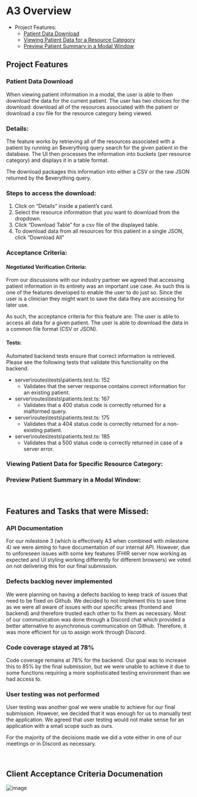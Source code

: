 # A3 Overview
- Project Features:
    - [Patient Data Download](#patient-data-download)
    - [Viewing Patient Data for a Resource Category](#viewing-patient-data-for-specific-resource-category)
    - [Preview Patient Summary in a Modal Window](#preview-patient-summary-in-a-modal-window)


## Project Features

### Patient Data Download
When viewing patient information in a modal, the user is able to then download the data for the current patient. The user has two choices for the download: download all of the resources associated with the patient or download a csv file for the resource category being viewed.

### Details:
The feature works by retrieving all of the resources associated with a patient by running an $everything query search for the given patient in the database. The UI then processes the information into buckets (per resource category) and displays it in a table format.

The download packages this information into either a CSV or the raw JSON returned by the $everything query. 

### Steps to access the download:
1. Click on “Details” inside a patient’s card.
2. Select the resource information that you want to download from the dropdown.
3. Click “Download Table” for a csv file of the displayed table.
4. To download data from all resources for this patient in a single JSON, click “Download All”

### Acceptance Criteria:
#### Negotiated Verification Criteria:
From our discussions with our industry partner we agreed that accessing patient information in its entirety was an important use case. As such this is one of the features developed to enable the user to do just so. Since the user is a clinician they might want to save the data they are accessing for later use. 

As such, the acceptance criteria for this feature are:
The user is able to access all data for a given patient.
The user is able to download the data in a common file format (CSV or JSON).

#### Tests:
Automated backend tests ensure that correct information is retrieved.
Please see the following tests that validate this functionality on the backend.

- server\routes\tests\patients.test.ts: 152
    - Validates that the server response contains correct information for an existing patient.
- server\routes\tests\patients.test.ts: 167
    - Validates that a 400 status code is correctly returned for a malformed query.
- server\routes\tests\patients.test.ts: 175
    - Validates that a 404 status code is correctly returned for a non-existing patient.
- server\routes\tests\patients.test.ts:  185
    - Validates that a 500 status code is correctly returned in case of a server error.

### Viewing Patient Data for Specific Resource Category:

### Preview Patient Summary in a Modal Window:







<br/>

## Features and Tasks that were Missed:

### API Documentation
For our milestone 3 (which is effectively A3 when combined with milestone 4) we were aiming to have documentation of our internal API. However, due to unforeseen issues with some key features (FHIR server now working as expected and UI styling working differently for different browsers) we voted on not delivering this for our final submission.

### Defects backlog never implemented
We were planning on having a defects backlog to keep track of issues that need to be fixed on Github. We decided to not implement this to save time as we were all aware of issues with our specific areas (frontend and backend) and therefore trusted each other to fix them as necessary. Most of our communication was done through a Discord chat which provided a better alternative to asynchronous communication on Github. Therefore, it was more efficient for us to assign work through Discord.

### Code coverage stayed at 78%
Code coverage remains at 78% for the backend. Our goal was to increase this to 85% by the final submission, but we were unable to achieve it due to some functions requiring a more sophisticated testing environment than we had access to.


### User testing was not performed
User testing was another goal we were unable to achieve for our final submission. However, we decided that it was enough for us to manually test the application. We agreed that user testing would not make sense for an application with a small scope such as ours.

For the majority of the decisions made we did a vote either in one of our meetings or in Discord as necessary.

<br/>

## Client Acceptance Criteria Documenation

![image](https://user-images.githubusercontent.com/44914019/144769899-e916d7b2-888e-45d7-ae70-c5165a1915a2.png)






